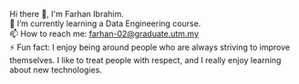 Hi there 👋, I'm Farhan Ibrahim.
<br/>🌱 I’m currently learning a Data Engineering course.
<br/>📫 How to reach me: farhan-02@graduate.utm.my
<br/>⚡ Fun fact: I enjoy being around people who are always striving to improve themselves. I like to treat people with respect, and I really enjoy learning about new technologies.

<!--
**farhanibrhim/farhanibrhim** is a ✨ _special_ ✨ repository because its `README.md` (this file) appears on your GitHub profile.

Here are some ideas to get you started:

- 🔭 I’m currently working on ...
- 🌱 I’m currently studying for a Bachelor of Data Engineering at Universiti Teknologi Malaysia ...
- 👯 I’m looking to collaborate on ...
- 🤔 I’m looking for help with ...
- 💬 Ask me about ...
- 📫 How to reach me: ...
- 😄 Pronouns: ...
- ⚡ Fun fact: ...
-->
